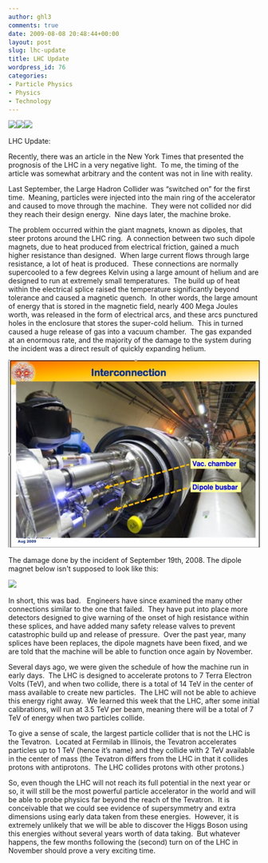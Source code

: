 ```yaml
---
author: ghl3
comments: true
date: 2009-08-08 20:48:44+00:00
layout: post
slug: lhc-update
title: LHC Update
wordpress_id: 76
categories:
- Particle Physics
- Physics
- Technology
---
```


![](///Users/GHL/Library/Caches/TemporaryItems/moz-screenshot.png)![](///Users/GHL/Library/Caches/TemporaryItems/moz-screenshot-1.png)![](///Users/GHL/Library/Caches/TemporaryItems/moz-screenshot-2.png)

LHC Update:

Recently, there was an article in the New York Times that presented the prognosis of the LHC in a very negative light.  To me, the timing of the article was somewhat arbitrary and the content was not in line with reality.

Last September, the Large Hadron Collider was “switched on” for the first time.  Meaning, particles were injected into the main ring of the accelerator and caused to move through the machine.  They were not collided nor did they reach their design energy.  Nine days later, the machine broke.

The problem occurred within the giant magnets, known as dipoles, that steer protons around the LHC ring.  A connection between two such dipole magnets, due to heat produced from electrical friction, gained a much higher resistance than designed.  When large current flows through large resistance, a lot of heat is produced.  These connections are normally supercooled to a few degrees Kelvin using a large amount of helium and are designed to run at extremely small temperatures.  The build up of heat within the electrical splice raised the temperature significantly beyond tolerance and caused a magnetic quench.  In other words, the large amount of energy that is stored in the magnetic field, nearly 400 Mega Joules worth, was released in the form of electrical arcs, and these arcs punctured holes in the enclosure that stores the super-cold helium.  This in turned caused a huge release of gas into a vacuum chamber.  The gas expanded at an enormous rate, and the majority of the damage to the system during the incident was a direct result of quickly expanding helium.

![Splice](/static/uploads/2009/08/splice1.jpg)

The damage done by the incident of September 19th, 2008.  The dipole magnet below isn't supposed to look like this:

![](http://news.cnet.com/i/bto/20081210/LHC1.jpg)

In short, this was bad.   Engineers have since examined the many other connections similar to the one that failed.  They have put into place more detectors designed to give warning of the onset of high resistance within these splices, and have added many safety release valves to prevent catastrophic build up and release of pressure.  Over the past year, many splices have been replaces, the dipole magnets have been fixed, and we are told that the machine will be able to function once again by November.

Several days ago, we were given the schedule of how the machine run in early days.  The LHC is designed to accelerate protons to 7 Terra Electron Volts (TeV), and when two collide, there is a total of 14 TeV in the center of mass available to create new particles.  The LHC will not be able to achieve this energy right away.  We learned this week that the LHC, after some initial calibrations, will run at 3.5 TeV per beam, meaning there will be a total of 7 TeV of energy when two particles collide.

To give a sense of scale, the largest particle collider that is not the LHC is the Tevatron.  Located at Fermilab in Illinois, the Tevatron accelerates particles up to 1 TeV (hence it’s name) and they collide with 2 TeV available in the center of mass (the Tevatron differs from the LHC in that it collides protons with antiprotons.  The LHC collides protons with other protons.)

So, even though the LHC will not reach its full potential in the next year or so, it will still be the most powerful particle accelerator in the world and will be able to probe physics far beyond the reach of the Tevatron.  It is conceivable that we could see evidence of supersymmetry and extra dimensions using early data taken from these energies.  However, it is extremely unlikely that we will be able to discover the Higgs Boson using this energies without several years worth of data taking.  But whatever happens, the few months following the (second) turn on of the LHC in November should prove a very exciting time.
